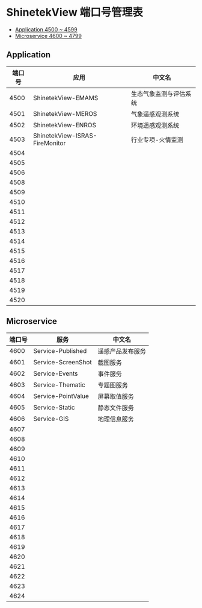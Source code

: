 # ShinetekView 端口号管理表

* [Application 4500 ~ 4599](#Application)
* [Microservice 4600 ~ 4799](#Microservice)

## Application

| 端口号 | 应用                           | 中文名                 |
| ------ | ------------------------------ | ---------------------- |
| 4500   | ShinetekView-EMAMS             | 生态气象监测与评估系统 |
| 4501   | ShinetekView-MEROS             | 气象遥感观测系统       |
| 4502   | ShinetekView-ENROS             | 环境遥感观测系统       |
| 4503   | ShinetekView-ISRAS-FireMonitor | 行业专项-火情监测      |
| 4504   |                                |                        |
| 4505   |                                |                        |
| 4506   |                                |                        |
| 4508   |                                |                        |
| 4509   |                                |                        |
| 4510   |                                |                        |
| 4511   |                                |                        |
| 4512   |                                |                        |
| 4513   |                                |                        |
| 4514   |                                |                        |
| 4515   |                                |                        |
| 4516   |                                |                        |
| 4517   |                                |                        |
| 4518   |                                |                        |
| 4519   |                                |                        |
| 4520   |                                |                        |

## Microservice

| 端口号 | 服务               | 中文名           |
| ------ | ------------------ | ---------------- |
| 4600   | Service-Published  | 遥感产品发布服务 |
| 4601   | Service-ScreenShot | 截图服务         |
| 4602   | Service-Events     | 事件服务         |
| 4603   | Service-Thematic   | 专题图服务       |
| 4604   | Service-PointValue | 屏幕取值服务     |
| 4605   | Service-Static     | 静态文件服务     |
| 4606   | Service-GIS        | 地理信息服务     |
| 4607   |                    |                  |
| 4608   |                    |                  |
| 4609   |                    |                  |
| 4610   |                    |                  |
| 4611   |                    |                  |
| 4612   |                    |                  |
| 4613   |                    |                  |
| 4614   |                    |                  |
| 4615   |                    |                  |
| 4616   |                    |                  |
| 4617   |                    |                  |
| 4618   |                    |                  |
| 4619   |                    |                  |
| 4620   |                    |                  |
| 4621   |                    |                  |
| 4622   |                    |                  |
| 4623   |                    |                  |
| 4624   |                    |                  |